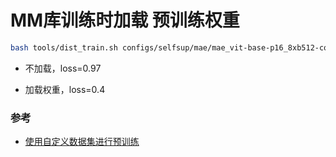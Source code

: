 # MM库训练时加载 预训练权重

```bash
bash tools/dist_train.sh configs/selfsup/mae/mae_vit-base-p16_8xb512-coslr-400e.py  2 --cfg-options model.pretrained=/xxx/mae_vit-base-p16_8xb512-fp16-coslr-1600e_in1k_20220825-f7569ca2.pth
```

- 不加载，loss=0.97

- 加载权重，loss=0.4



### 参考

- [使用自定义数据集进行预训练](https://mmselfsup.readthedocs.io/zh_CN/dev-1.x/user_guides/4_pretrain_custom_dataset.html#mmselfsup)

